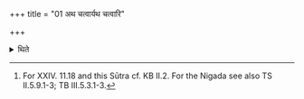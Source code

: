 +++
title = "01 अथ चत्वार्यथ चत्वारि"

+++

<details><summary>थिते</summary>

1. Then (after having recited the next) four the Hotr̥ breathes; then (after having recited the four (he breathes) next).[^1]  

[^1]: For XXIV. 11.18 and this Sūtra cf. KB II.2. For the Nigada see also TS II.5.9.1-3; TB III.5.3.1-3. 
</details>
